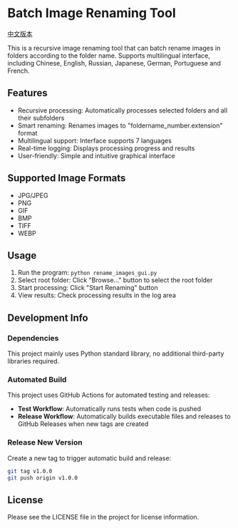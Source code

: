 # Batch Image Renaming Tool

[中文版本](README_zh.md)

This is a recursive image renaming tool that can batch rename images in folders according to the folder name. Supports multilingual interface, including Chinese, English, Russian, Japanese, German, Portuguese and French.

## Features

- Recursive processing: Automatically processes selected folders and all their subfolders
- Smart renaming: Renames images to "foldername_number.extension" format
- Multilingual support: Interface supports 7 languages
- Real-time logging: Displays processing progress and results
- User-friendly: Simple and intuitive graphical interface

## Supported Image Formats

- JPG/JPEG
- PNG
- GIF
- BMP
- TIFF
- WEBP

## Usage

1. Run the program: `python rename_images_gui.py`
2. Select root folder: Click "Browse..." button to select the root folder
3. Start processing: Click "Start Renaming" button
4. View results: Check processing results in the log area

## Development Info

### Dependencies

This project mainly uses Python standard library, no additional third-party libraries required.

### Automated Build

This project uses GitHub Actions for automated testing and releases:

- **Test Workflow**: Automatically runs tests when code is pushed
- **Release Workflow**: Automatically builds executable files and releases to GitHub Releases when new tags are created

### Release New Version

Create a new tag to trigger automatic build and release:

```bash
git tag v1.0.0
git push origin v1.0.0
```

## License

Please see the LICENSE file in the project for license information.